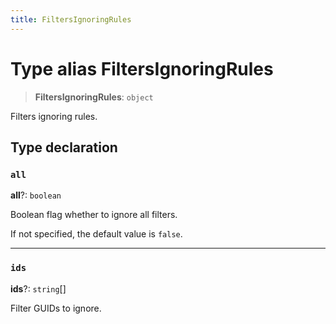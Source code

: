 ```yaml
---
title: FiltersIgnoringRules
---
```


# Type alias FiltersIgnoringRules

> **FiltersIgnoringRules**: `object`

Filters ignoring rules.

## Type declaration

### `all`

**all**?: `boolean`

Boolean flag whether to ignore all filters.

If not specified, the default value is `false`.

***

### `ids`

**ids**?: `string`[]

Filter GUIDs to ignore.
